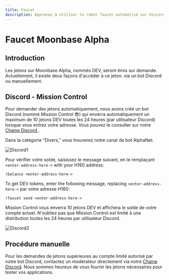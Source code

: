 ```yaml
---
title: Faucet
description: Apprenez à utiliser le robot faucet automatisé sur Discord pour obtenir des jetons de test pour le Testnet Moonbeam, surnommé Moonbase Alpha.
---
```


# Faucet Moonbase Alpha 

## Introduction

Les jetons sur Moonbase Alpha, nommés DEV, seront émis sur demande. Actuellement, il existe deux façons d'accéder à ce jeton: via un bot Discord ou manuellement.

## Discord - Mission Control

Pour demander des jetons automatiquement, nous avons créé un bot Discord (nommé Mission Control :sunglasses:) qui enverra automatiquement un maximum de 10 jetons DEV toutes les 24 heures (par utilisateur Discord) lorsque vous entrez votre adresse. Vous pouvez le consulter sur notre [Chaine Discord ](https://discord.gg/PfpUATX).
 
Dans la catégorie "Divers," vous trouverez notre canal de bot AlphaNet. 

![Discord1](/images/testnet/testnet-discord1.png)

Pour vérifier votre solde, saisissez le message suivant, en le remplaçant `<enter-address-here->` with your H160 address:

```
!balance <enter-address-here->
```

To get DEV tokens, enter the following message, replacing `<enter-address-here->` par votre adresse H160:
 
```
!faucet send <enter-address-here->
```

Mission Control vous enverra 10 jetons DEV et affichera le solde de votre compte actuel. N'oubliez pas que Mission Control est limité à une distribution toutes les 24 heures par utilisateur Discord.

![Discord2](/images/testnet/testnet-discord2.png)

## Procédure manuelle

Pour les demandes de jetons supérieures au compte limité autorisé par notre bot Discord, contactez un modérateur directement via notre [Chaine Discord](https://discord.gg/PfpUATX). Nous sommes heureux de vous fournir les jetons nécessaires pour tester vos applications.
